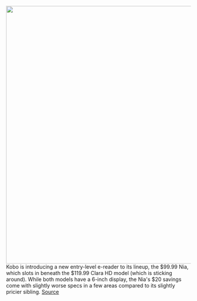 <img src='https://cdn.vox-cdn.com/thumbor/JmvyQ46UYfaTdhs0cNQ3_gxldwE=/534x768:5007x3589/1200x800/filters:focal(2183x2340:3115x3272)/cdn.vox-cdn.com/uploads/chorus_image/image/67059156/KoboNia2.0.jpg' width='700px' /><br/>
Kobo is introducing a new entry-level e-reader to its lineup, the $99.99 Nia, which slots in beneath the $119.99 Clara HD model (which is sticking around). While both models have a 6-inch display, the Nia's $20 savings come with slightly worse specs in a few areas compared to its slightly pricier sibling.
<a href='https://www.theverge.com/2020/7/15/21320040/kobo-nia-entry-level-ereader-amazon-kindle-competitor'> Source <a/>